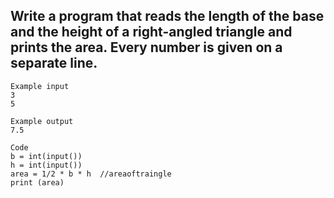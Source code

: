 ## Write a program that reads the length of the base and the height of a right-angled triangle and prints the area. Every number is given on a separate line.

```
Example input
3
5

Example output
7.5

```
```
Code
b = int(input())
h = int(input())
area = 1/2 * b * h  //areaoftraingle
print (area)

```
